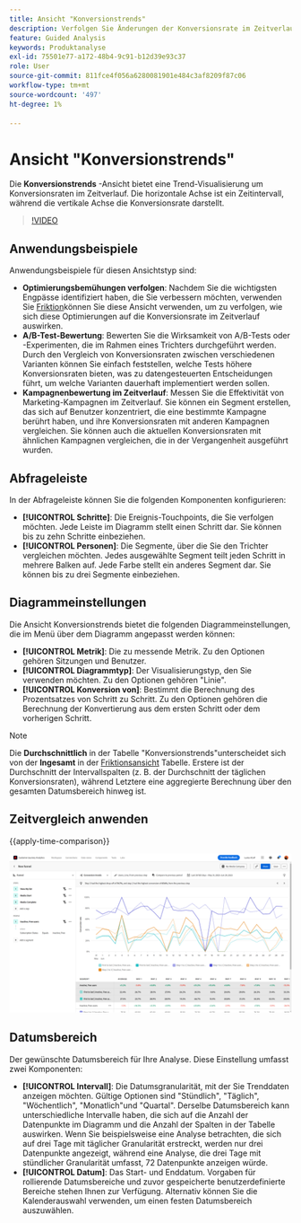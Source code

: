 ```yaml
---
title: Ansicht "Konversionstrends"
description: Verfolgen Sie Änderungen der Konversionsrate im Zeitverlauf.
feature: Guided Analysis
keywords: Produktanalyse
exl-id: 75501e77-a172-48b4-9c91-b12d39e93c37
role: User
source-git-commit: 811fce4f056a6280081901e484c3af8209f87c06
workflow-type: tm+mt
source-wordcount: '497'
ht-degree: 1%

---
```


# Ansicht &quot;Konversionstrends&quot;

Die **Konversionstrends** -Ansicht bietet eine Trend-Visualisierung um Konversionsraten im Zeitverlauf. Die horizontale Achse ist ein Zeitintervall, während die vertikale Achse die Konversionsrate darstellt.

>[!VIDEO](https://video.tv.adobe.com/v/3421662/?learn=on)

## Anwendungsbeispiele

Anwendungsbeispiele für diesen Ansichtstyp sind:

* **Optimierungsbemühungen verfolgen**: Nachdem Sie die wichtigsten Engpässe identifiziert haben, die Sie verbessern möchten, verwenden Sie [Friktion](friction.md)können Sie diese Ansicht verwenden, um zu verfolgen, wie sich diese Optimierungen auf die Konversionsrate im Zeitverlauf auswirken.
* **A/B-Test-Bewertung**: Bewerten Sie die Wirksamkeit von A/B-Tests oder -Experimenten, die im Rahmen eines Trichters durchgeführt werden. Durch den Vergleich von Konversionsraten zwischen verschiedenen Varianten können Sie einfach feststellen, welche Tests höhere Konversionsraten bieten, was zu datengesteuerten Entscheidungen führt, um welche Varianten dauerhaft implementiert werden sollen.
* **Kampagnenbewertung im Zeitverlauf**: Messen Sie die Effektivität von Marketing-Kampagnen im Zeitverlauf. Sie können ein Segment erstellen, das sich auf Benutzer konzentriert, die eine bestimmte Kampagne berührt haben, und ihre Konversionsraten mit anderen Kampagnen vergleichen. Sie können auch die aktuellen Konversionsraten mit ähnlichen Kampagnen vergleichen, die in der Vergangenheit ausgeführt wurden.

## Abfrageleiste

In der Abfrageleiste können Sie die folgenden Komponenten konfigurieren:

* **[!UICONTROL Schritte]**: Die Ereignis-Touchpoints, die Sie verfolgen möchten. Jede Leiste im Diagramm stellt einen Schritt dar. Sie können bis zu zehn Schritte einbeziehen.
* **[!UICONTROL Personen]**: Die Segmente, über die Sie den Trichter vergleichen möchten. Jedes ausgewählte Segment teilt jeden Schritt in mehrere Balken auf. Jede Farbe stellt ein anderes Segment dar. Sie können bis zu drei Segmente einbeziehen.

## Diagrammeinstellungen

Die Ansicht Konversionstrends bietet die folgenden Diagrammeinstellungen, die im Menü über dem Diagramm angepasst werden können:

* **[!UICONTROL Metrik]**: Die zu messende Metrik. Zu den Optionen gehören Sitzungen und Benutzer.
* **[!UICONTROL Diagrammtyp]**: Der Visualisierungstyp, den Sie verwenden möchten. Zu den Optionen gehören &quot;Linie&quot;.
* **[!UICONTROL Konversion von]**: Bestimmt die Berechnung des Prozentsatzes von Schritt zu Schritt. Zu den Optionen gehören die Berechnung der Konvertierung aus dem ersten Schritt oder dem vorherigen Schritt.

>[!NOTE]
>
>Die **Durchschnittlich** in der Tabelle &quot;Konversionstrends&quot;unterscheidet sich von der **Ingesamt** in der [Friktionsansicht](friction.md) Tabelle. Erstere ist der Durchschnitt der Intervallspalten (z. B. der Durchschnitt der täglichen Konversionsraten), während Letztere eine aggregierte Berechnung über den gesamten Datumsbereich hinweg ist.

## Zeitvergleich anwenden

{{apply-time-comparison}}

![Zeitvergleich für Konversionstrends](../assets/conversion-trends-compare.png)

## Datumsbereich

Der gewünschte Datumsbereich für Ihre Analyse. Diese Einstellung umfasst zwei Komponenten:

* **[!UICONTROL Intervall]**: Die Datumsgranularität, mit der Sie Trenddaten anzeigen möchten. Gültige Optionen sind &quot;Stündlich&quot;, &quot;Täglich&quot;, &quot;Wöchentlich&quot;, &quot;Monatlich&quot;und &quot;Quartal&quot;. Derselbe Datumsbereich kann unterschiedliche Intervalle haben, die sich auf die Anzahl der Datenpunkte im Diagramm und die Anzahl der Spalten in der Tabelle auswirken. Wenn Sie beispielsweise eine Analyse betrachten, die sich auf drei Tage mit täglicher Granularität erstreckt, werden nur drei Datenpunkte angezeigt, während eine Analyse, die drei Tage mit stündlicher Granularität umfasst, 72 Datenpunkte anzeigen würde.
* **[!UICONTROL Datum]**: Das Start- und Enddatum. Vorgaben für rollierende Datumsbereiche und zuvor gespeicherte benutzerdefinierte Bereiche stehen Ihnen zur Verfügung. Alternativ können Sie die Kalenderauswahl verwenden, um einen festen Datumsbereich auszuwählen.
